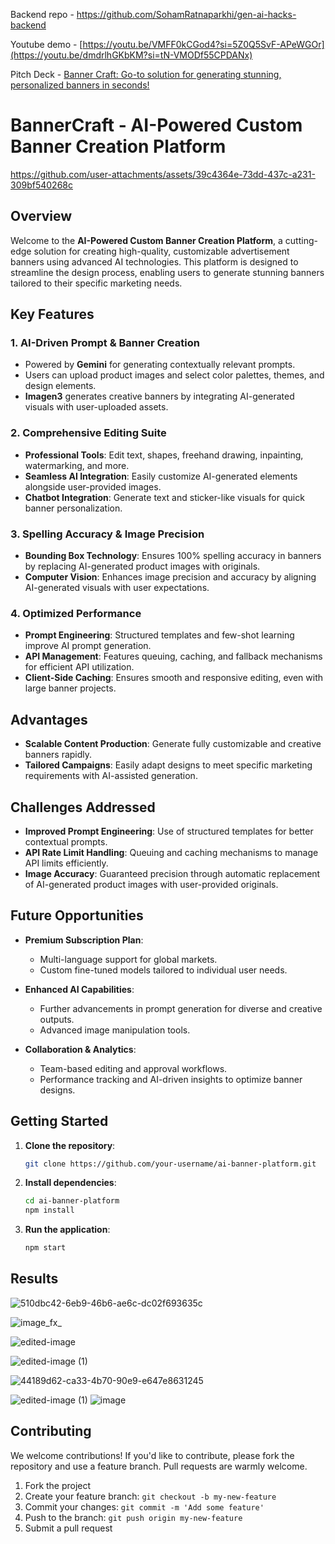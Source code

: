 Backend repo - https://github.com/SohamRatnaparkhi/gen-ai-hacks-backend

Youtube demo - [https://youtu.be/VMFF0kCGod4?si=5Z0Q5SvF-APeWGOr](https://youtu.be/dmdrlhGKbKM?si=tN-VMODf55CPDANx)

Pitch Deck - [Banner Craft: Go-to solution for generating stunning, personalized banners in seconds!](https://www.canva.com/design/DAGTO_6eZkU/l5yub0k9rcIdPK527s-i-w/view?utm_content=DAGTO_6eZkU&utm_campaign=designshare&utm_medium=link&utm_source=editor)

# BannerCraft - AI-Powered Custom Banner Creation Platform


https://github.com/user-attachments/assets/39c4364e-73dd-437c-a231-309bf540268c



## Overview

Welcome to the **AI-Powered Custom Banner Creation Platform**, a cutting-edge solution for creating high-quality, customizable advertisement banners using advanced AI technologies. This platform is designed to streamline the design process, enabling users to generate stunning banners tailored to their specific marketing needs.

## Key Features

### 1. AI-Driven Prompt & Banner Creation
- Powered by **Gemini** for generating contextually relevant prompts.
- Users can upload product images and select color palettes, themes, and design elements.
- **Imagen3** generates creative banners by integrating AI-generated visuals with user-uploaded assets.

### 2. Comprehensive Editing Suite
- **Professional Tools**: Edit text, shapes, freehand drawing, inpainting, watermarking, and more.
- **Seamless AI Integration**: Easily customize AI-generated elements alongside user-provided images.
- **Chatbot Integration**: Generate text and sticker-like visuals for quick banner personalization.

### 3. Spelling Accuracy & Image Precision
- **Bounding Box Technology**: Ensures 100% spelling accuracy in banners by replacing AI-generated product images with originals.
- **Computer Vision**: Enhances image precision and accuracy by aligning AI-generated visuals with user expectations.

### 4. Optimized Performance
- **Prompt Engineering**: Structured templates and few-shot learning improve AI prompt generation.
- **API Management**: Features queuing, caching, and fallback mechanisms for efficient API utilization.
- **Client-Side Caching**: Ensures smooth and responsive editing, even with large banner projects.

## Advantages

- **Scalable Content Production**: Generate fully customizable and creative banners rapidly.
- **Tailored Campaigns**: Easily adapt designs to meet specific marketing requirements with AI-assisted generation.
  
## Challenges Addressed

- **Improved Prompt Engineering**: Use of structured templates for better contextual prompts.
- **API Rate Limit Handling**: Queuing and caching mechanisms to manage API limits efficiently.
- **Image Accuracy**: Guaranteed precision through automatic replacement of AI-generated product images with user-provided originals.

## Future Opportunities

- **Premium Subscription Plan**: 
  - Multi-language support for global markets.
  - Custom fine-tuned models tailored to individual user needs.
  
- **Enhanced AI Capabilities**: 
  - Further advancements in prompt generation for diverse and creative outputs.
  - Advanced image manipulation tools.

- **Collaboration & Analytics**: 
  - Team-based editing and approval workflows.
  - Performance tracking and AI-driven insights to optimize banner designs.

## Getting Started

1. **Clone the repository**:
   ```bash
   git clone https://github.com/your-username/ai-banner-platform.git
   ```
2. **Install dependencies**:
   ```bash
   cd ai-banner-platform
   npm install
   ```
3. **Run the application**:
   ```bash
   npm start
   ```

## Results

![510dbc42-6eb9-46b6-ae6c-dc02f693635c](https://github.com/user-attachments/assets/3197f8df-f691-48bc-95da-22dcf635ac59)

![image_fx_](https://github.com/user-attachments/assets/d1d9aaa1-9264-437f-85e1-e21d16588a90)

![edited-image](https://github.com/user-attachments/assets/a7298068-5352-42c3-8cca-2d20e643a57f)

![edited-image (1)](https://github.com/user-attachments/assets/ad163e5e-9feb-4545-b1d7-0bbd3472a1be)

![44189d62-ca33-4b70-90e9-e647e8631245](https://github.com/user-attachments/assets/c333fa87-b382-435e-b99b-1b45c27fa864)

![edited-image (1)](https://github.com/user-attachments/assets/2bff9c4e-2eaa-4b93-ae7e-858131f84d2d)
![image](https://github.com/user-attachments/assets/3c345afe-5231-458a-9e38-6fc7dbd555cf)

## Contributing

We welcome contributions! If you'd like to contribute, please fork the repository and use a feature branch. Pull requests are warmly welcome.

1. Fork the project
2. Create your feature branch: `git checkout -b my-new-feature`
3. Commit your changes: `git commit -m 'Add some feature'`
4. Push to the branch: `git push origin my-new-feature`
5. Submit a pull request
